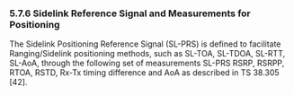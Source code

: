 ### 5.7.6 Sidelink Reference Signal and Measurements for Positioning

The Sidelink Positioning Reference Signal (SL-PRS) is defined to
facilitate Ranging/Sidelink positioning methods, such as SL-TOA,
SL-TDOA, SL-RTT, SL-AoA, through the following set of measurements
SL-PRS RSRP, RSRPP, RTOA, RSTD, Rx-Tx timing difference and AoA as
described in TS 38.305 \[42\].